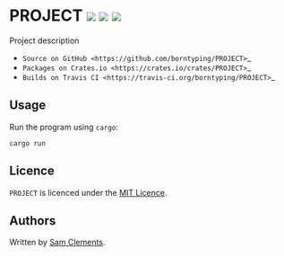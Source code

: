 # PROJECT [![](https://img.shields.io/github/tag/borntyping/PROJECT.svg)](https://github.com/borntyping/PROJECT/tags) [![](https://img.shields.io/travis/borntyping/PROJECT.svg)](https://travis-ci.org/borntyping/PROJECT) [![](https://img.shields.io/github/issues/borntyping/PROJECT.svg)](https://github.com/borntyping/PROJECT/issues)

Project description

* `Source on GitHub <https://github.com/borntyping/PROJECT>`_
* `Packages on Crates.io <https://crates.io/crates/PROJECT>`_
* `Builds on Travis CI <https://travis-ci.org/borntyping/PROJECT>`_

Usage
-----

Run the program using `cargo`:

    cargo run

Licence
-------

`PROJECT` is licenced under the [MIT Licence](http://opensource.org/licenses/MIT).

Authors
-------

Written by [Sam Clements](sam@borntyping.co.uk).
